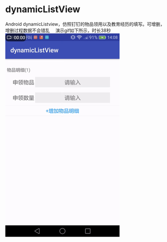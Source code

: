 # dynamicListView
Android dynamicListview，仿照钉钉的物品领用以及教育经历的填写。可增删，增删过程数据不会错乱&emsp; 
演示gif如下所示，时长38秒&emsp; 
![image](https://github.com/Black-Mango/dynamicListView/blob/master/images/listview.gif)
